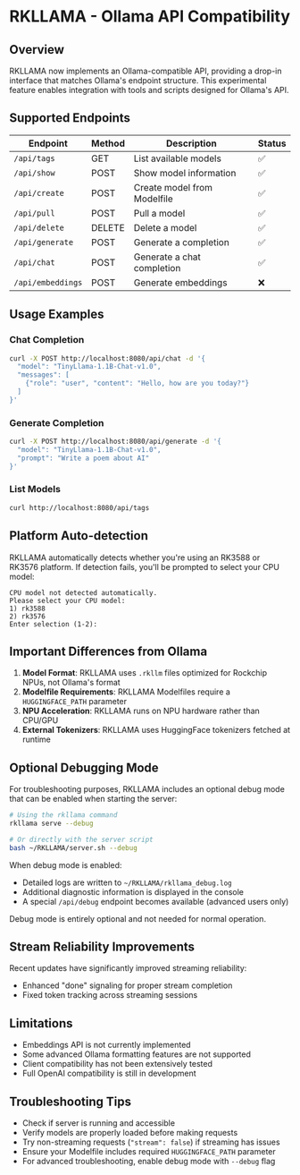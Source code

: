 # RKLLAMA - Ollama API Compatibility

## Overview

RKLLAMA now implements an Ollama-compatible API, providing a drop-in interface that matches Ollama's endpoint structure. This experimental feature enables integration with tools and scripts designed for Ollama's API.

## Supported Endpoints

| Endpoint | Method | Description | Status |
|----------|--------|-------------|--------|
| `/api/tags` | GET | List available models | ✅ |
| `/api/show` | POST | Show model information | ✅ |
| `/api/create` | POST | Create model from Modelfile | ✅ |
| `/api/pull` | POST | Pull a model | ✅ |
| `/api/delete` | DELETE | Delete a model | ✅ |
| `/api/generate` | POST | Generate a completion | ✅ |
| `/api/chat` | POST | Generate a chat completion | ✅ |
| `/api/embeddings` | POST | Generate embeddings | ❌ |

## Usage Examples

### Chat Completion

```bash
curl -X POST http://localhost:8080/api/chat -d '{
  "model": "TinyLlama-1.1B-Chat-v1.0",
  "messages": [
    {"role": "user", "content": "Hello, how are you today?"}
  ]
}'
```

### Generate Completion

```bash
curl -X POST http://localhost:8080/api/generate -d '{
  "model": "TinyLlama-1.1B-Chat-v1.0",
  "prompt": "Write a poem about AI"
}'
```

### List Models

```bash
curl http://localhost:8080/api/tags
```

## Platform Auto-detection

RKLLAMA automatically detects whether you're using an RK3588 or RK3576 platform. If detection fails, you'll be prompted to select your CPU model:

```
CPU model not detected automatically.
Please select your CPU model:
1) rk3588
2) rk3576
Enter selection (1-2):
```

## Important Differences from Ollama

1. **Model Format**: RKLLAMA uses `.rkllm` files optimized for Rockchip NPUs, not Ollama's format
2. **Modelfile Requirements**: RKLLAMA Modelfiles require a `HUGGINGFACE_PATH` parameter
3. **NPU Acceleration**: RKLLAMA runs on NPU hardware rather than CPU/GPU
4. **External Tokenizers**: RKLLAMA uses HuggingFace tokenizers fetched at runtime

## Optional Debugging Mode

For troubleshooting purposes, RKLLAMA includes an optional debug mode that can be enabled when starting the server:

```bash
# Using the rkllama command
rkllama serve --debug

# Or directly with the server script
bash ~/RKLLAMA/server.sh --debug
```

When debug mode is enabled:
- Detailed logs are written to `~/RKLLAMA/rkllama_debug.log`
- Additional diagnostic information is displayed in the console
- A special `/api/debug` endpoint becomes available (advanced users only)

Debug mode is entirely optional and not needed for normal operation.

## Stream Reliability Improvements

Recent updates have significantly improved streaming reliability:
- Enhanced "done" signaling for proper stream completion
- Fixed token tracking across streaming sessions

## Limitations

- Embeddings API is not currently implemented
- Some advanced Ollama formatting features are not supported
- Client compatibility has not been extensively tested
- Full OpenAI compatibility is still in development

## Troubleshooting Tips

- Check if server is running and accessible
- Verify models are properly loaded before making requests
- Try non-streaming requests (`"stream": false`) if streaming has issues
- Ensure your Modelfile includes required `HUGGINGFACE_PATH` parameter
- For advanced troubleshooting, enable debug mode with `--debug` flag
